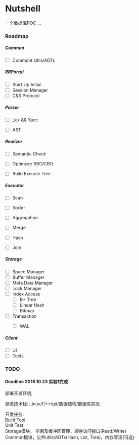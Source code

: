 # __Nutshell__

一个数据库POC ...

### __Roadmap__
##### __Common__  
- [ ] Commont Utils/ADTs

##### __RRPortal__  
- [ ] Start Up Initial
- [ ] Session Manager
- [ ] C&S Protocol

##### __Parser__  
- [ ] Lex && Yacc
- [ ] AST


##### __Realizer__  
- [ ] Semantic Check
- [ ] Optimizer RBO/CBO
- [ ] Build Execute Tree


##### __Executor__  
- [ ] Scan
- [ ] Sorter 
- [ ] Aggregation
- [ ] Merge 
- [ ] Hash
- [ ] Join


##### __Storage__  
- [ ] Space Manager
- [ ] Buffer Manager
- [ ] Meta Data Manager
- [ ] Lock Manager
- [ ] Index Access
    - [ ] B+ Tree
    - [ ] Linear Hash
    - [ ] Bitmap
- [ ] Transaction
	- [ ] WAL


##### __Client__  
- [ ] UI
- [ ] Tools

### __TODO__

#### Deadline 2016.10.23 实验1完成  

部署开发环境;  

熟悉技术栈: 
Linux/C++/git/数据结构/数据库实现;  

开发任务:  
Build Tool  
Unit Test  
Storage模块， 空间及缓冲区管理，顺序访问接口(Read/Write)    
Common模块，公共utils/ADTs(Hash, List, Tree)，内存管理(可选)  



